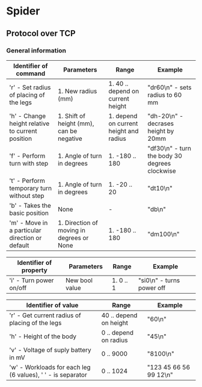 # Spider

## Protocol over TCP
### General information
Identifier of command | Parameters | Range | Example
----------------------|------------|-------|--------
'r' - Set radius of placing of the legs | 1. New radius (mm) | 1. 40 .. depend on current height | "dr60\n" - sets radius to 60 mm
'h' - Change height relative to current position | 1. Shift of height (mm), can be negative | 1. depend on current height and radius | "dh-20\n" - decrases height by 20mm
'f' - Perform turn with step | 1. Angle of turn in degrees| 1. -180 .. 180 | "df30\n" - turn the body 30 degrees clockwise
't' - Perform temporary turn without step | 1. Angle of turn in degrees | 1. -20 .. 20 | "dt10\n"
'b' - Takes the basic position | None | - | "db\n"
'm' - Move in a particular direction or default | 1. Direction of moving in degrees or None | 1. -180 .. 180 | "dm100\n"

Identifier of property | Parameters | Range | Example
-----------------------|------------|-------|--------
'i' - Turn power on/off| New bool value| 1. 0 .. 1| "si0\n" - turns power off

Identifier of value | Range | Example
--------------------|-------|--------
'r' - Get current radius of placing of the legs | 40 .. depend on height | "60\n"
'h' - Height of the body | 0 .. depend on radius | "45\n"
'v' - Voltage of suply battery in mV| 0 .. 9000 | "8100\n"
'w' - Workloads for each leg (6 values), ' ' - is separator | 0 .. 1024 | "123 45 66 56 99 12\n"
 
